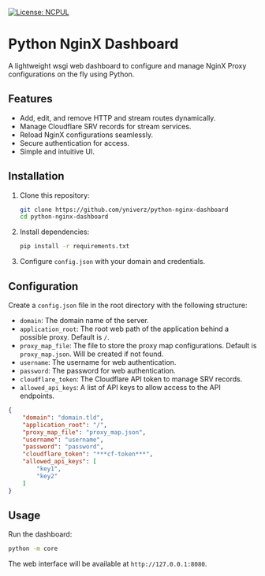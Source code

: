 [![License: NCPUL](https://img.shields.io/badge/license-NCPUL-blue.svg)](./LICENSE.md)

# Python NginX Dashboard

A lightweight wsgi web dashboard to configure and manage NginX Proxy configurations on the fly using Python.

## Features
- Add, edit, and remove HTTP and stream routes dynamically.
- Manage Cloudflare SRV records for stream services.
- Reload NginX configurations seamlessly.
- Secure authentication for access.
- Simple and intuitive UI.

## Installation

1. Clone this repository:
   ```sh
   git clone https://github.com/yniverz/python-nginx-dashboard
   cd python-nginx-dashboard
   ```

2. Install dependencies:
   ```sh
   pip install -r requirements.txt
   ```

3. Configure `config.json` with your domain and credentials.

## Configuration

Create a `config.json` file in the root directory with the following structure:
- `domain`: The domain name of the server.
- `application_root`: The root web path of the application behind a possible proxy. Default is `/`.
- `proxy_map_file`: The file to store the proxy map configurations. Default is `proxy_map.json`. Will be created if not found.
- `username`: The username for web authentication.
- `password`: The password for web authentication.
- `cloudflare_token`: The Cloudflare API token to manage SRV records.
- `allowed_api_keys`: A list of API keys to allow access to the API endpoints.

```json
{
    "domain": "domain.tld",
    "application_root": "/",
    "proxy_map_file": "proxy_map.json",
    "username": "username",
    "password": "password",
    "cloudflare_token": "***cf-token***",
    "allowed_api_keys": [
        "key1",
        "key2"
    ]
}
```

## Usage

Run the dashboard:
```sh
python -m core
```

The web interface will be available at `http://127.0.0.1:8080`.
